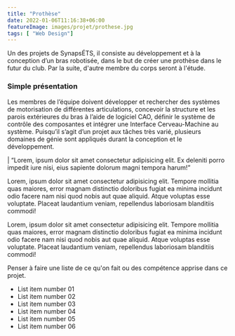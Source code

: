 ```yaml
---
title: "Prothèse"
date: 2022-01-06T11:16:38+06:00
featureImage: images/projet/prothese.jpg
tags: [ "Web Design"]
---
```

  Un des projets de SynapsÉTS, il consiste au développement et à la conception d’un bras robotisée, dans le but de créer une prothèse dans le futur du club. Par la suite, d'autre membre du corps seront à l'étude.

  ### Simple présentation 

  Les membres de l’équipe doivent développer et rechercher des systèmes de motorisation de différentes articulations, concevoir la structure et les parois extérieures du bras à l’aide de logiciel CAO, définir le système de contrôle des composantes et intégrer une Interface Cerveau-Machine au système. Puisqu’il s’agit d’un projet aux tâches très varié, plusieurs domaines de génie sont appliqués durant la conception et le développement.
  
  | “Lorem, ipsum dolor sit amet consectetur adipisicing elit. Ex deleniti porro impedit iure nisi, eius sapiente dolorum magni tempora harum!”

  Lorem, ipsum dolor sit amet consectetur adipisicing elit. Tempore mollitia quas maiores, error magnam distinctio doloribus fugiat ea minima incidunt odio facere nam nisi quod nobis aut quae aliquid. Atque voluptas esse voluptate. Placeat laudantium veniam, repellendus laboriosam blanditiis commodi!

  Lorem, ipsum dolor sit amet consectetur adipisicing elit. Tempore mollitia quas maiores, error magnam distinctio doloribus fugiat ea minima incidunt odio facere nam nisi quod nobis aut quae aliquid. Atque voluptas esse voluptate. Placeat laudantium veniam, repellendus laboriosam blanditiis commodi!
  
  Penser à faire une liste de ce qu'on fait ou des compétence apprise dans ce projet.
  - List item number 01
  - List item number 02
  - List item number 03
  - List item number 04
  - List item number 05
  - List item number 06
